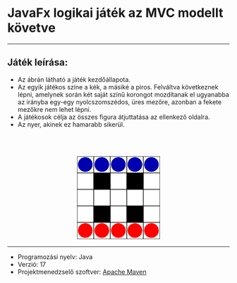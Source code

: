 # JavaFx logikai játék az MVC modellt követve

---

## Játék leírása:
<ul>
    <li>Az ábrán látható a játék kezdőállapota.</li>
    <li>Az egyik játékos színe a kék, a másiké a piros. Felváltva
következnek lépni, amelynek során két saját színű korongot mozdítanak el
ugyanabba az irányba egy-egy nyolcszomszédos, üres mezőre, azonban a fekete
mezőkre nem lehet lépni.</li>
    <li>A játékosok célja az összes figura átjuttatása az
ellenkező oldalra.</li>
    <li>Az nyer, akinek ez hamarabb sikerül.</li>
</ul>

<div style="width: 100%; text-align: center; padding-top: 50px">
    <img src="./board.png"  alt="board.png"/>
</div>

---
<ul>
    <li>Programozási nyelv: Java</li>
    <li>Verzió: 17</li>
    <li>Projektmenedzselő szoftver: <a href="https://maven.apache.org/what-is-maven.html">Apache Maven</a></li>
</ul>
